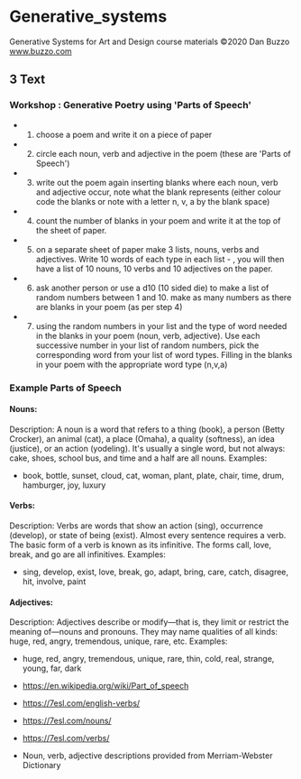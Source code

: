 # Generative_systems
Generative Systems for Art and Design course materials
 ©2020 Dan Buzzo
 www.buzzo.com

## 3 Text   

### Workshop : Generative Poetry using 'Parts of Speech'

* 1) choose a poem and write it on a piece of paper
* 2) circle each noun, verb and adjective in the poem (these are 'Parts of Speech')
* 3) write out the poem again inserting blanks where each noun, verb and adjective occur, 
    note what the blank represents (either colour code the blanks or note with a letter n, v, a by the blank space) 
* 4) count the number of blanks in your poem and write it at the top of the sheet of paper.
* 5) on a separate sheet of paper make 3 lists, nouns, verbs and adjectives. Write 10 words of each type in each list - , you will then have a list of 10 nouns, 10 verbs and  10 adjectives on the paper.
* 6) ask another person or use a d10 (10 sided die) to make a list of random numbers between 1 and 10. make as many numbers as there are blanks in your poem (as per step 4)
* 7) using the random numbers in your list and the type of word needed in the blanks in your poem (noun, verb, adjective). Use each successive number in your list of random numbers, pick the corresponding word from your list of word types. Filling in the blanks in your poem with the appropriate word type (n,v,a)
  

### Example Parts of Speech
#### Nouns:
 Description:
  A noun is a word that refers to a thing (book), a person (Betty Crocker), an animal (cat), a place (Omaha), a quality (softness), an idea (justice), or an action (yodeling). It's usually a single word, but not always: cake, shoes, school bus, and time and a half are all nouns.
 Examples:
 * book, bottle, sunset, cloud, cat, woman, plant, plate, chair, time, drum, hamburger, joy, luxury
 

#### Verbs:
 Description:
  Verbs are words that show an action (sing), occurrence (develop), or state of being (exist). Almost every sentence requires a verb. The basic form of a verb is known as its infinitive. The forms call, love, break, and go are all infinitives.
 Examples:
 * sing, develop, exist, love, break, go, adapt, bring, care, catch, disagree, hit, involve, paint

#### Adjectives:
 Description:
  Adjectives describe or modify—that is, they limit or restrict the meaning of—nouns and pronouns. They may name qualities of all kinds: huge, red, angry, tremendous, unique, rare, etc.
 Examples:
 * huge, red, angry, tremendous, unique, rare, thin, cold, real, strange, young, far, dark

* https://en.wikipedia.org/wiki/Part_of_speech
* https://7esl.com/english-verbs/
* https://7esl.com/nouns/
* https://7esl.com/verbs/

 * Noun, verb, adjective descriptions provided from Merriam-Webster Dictionary
